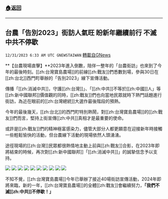 ###  [:house:返回](README.md)
---


## 台農「告別2023」街訪人氣旺  盼新年繼續前行  不滅中共不停歇
`12/31/2023 6:33 AM UTC GNEWSTAIWAN` [轉載自GNews](https://gnews.org/articles/2169142)



  
**【台農現場直擊】**2023年進入倒數，陪伴一整年的「台農街訪」也來到了今年的最後時刻。[[zh:台灣寶島農場]]的前線[[zh:戰友]]們悉數到場，參與30日在[[zh:台北]]西門町舉辦的「告別2023」線下宣傳活動。

傳播「[[zh:消滅中共]]，守護[[zh:台灣]]」、「[[zh:中共]]不等於[[zh:中國]]人」等[[zh:新中國聯邦]]價值觀的同時，[[zh:戰友]]們也向當地民眾就時下熱門話題進行街訪，為近在眼前的[[zh:台灣總統]]大選作最後階段的預熱。

  

今年的最後幾天，[[zh:台北]]的西門町特別熱鬧，對[[zh:台灣寶島農場]]的[[zh:戰友]]們而言，堅持上街宣傳[[zh:中共]]真相才是最重要的使命。

或許是[[zh:戰友]]們的精神極富感染力，儘管大部分人都更願意在迎接新年時接觸一些輕鬆愉快的活動，但台農線下活動的現場依然人頭湧湧。

  

途徑現場的[[zh:台灣]]民眾都很熱情地主動上前與[[zh:戰友]]合影，在2023年即將結束的時候，再次對[[zh:新中國聯邦]]「[[zh:消滅中共]]」的誠摯信念予以支持。

  









![](ipfs://QmZpd7ncuFWZCRXab1d9YwShMfuNhMmpzzMtjjBPB7ejCW?.png)
![](ipfs://QmZm8TbVkGpjzHGEcrEdeg8SFnLMzQkDhv4a7Scs5mchjA?.png)
![](ipfs://QmRHVY13MxDkrhtbqZpPhgF2nyXiUVpLKkEQcmXACyg1pt?.png)
![](ipfs://Qmc5StsqmGKfbQDQxZy2yGuJPYpecEtukHGuAjr3Jeozzb?.png)
![](ipfs://QmNi29AYzLGFyyzBjtA9V9WK2kDeizZHUiRyfbiibmXdf9?.png)
![](ipfs://QmcEFDKoJegv59KgfmB37JsCKVA5e9x9ixw3iVV4JpXr8F?.png)
![](ipfs://QmcjCTY7UraQgrvjJ2KTpFZYrFSKkeWkHASL9q5eWPjQXm?.png)
![](ipfs://QmehuKo1cYh5yCZ78FndY1pNnNHYgv116Wvs1juTVjJNp5?.png)
![](ipfs://QmTYr29iv3fZTnjmGgm76CEBBA6fGBYRQUajZdUWSghz7g?.png)
![](ipfs://QmRy5BqtpTXg4LWW6QmUU2aEC4Dty1rZ5eE7gj7jG5gLUs?.png)


  

不知不覺，[[zh:台灣寶島農場]]今年已舉辦了接近40場街訪宣傳活動，2024年即將來臨，新的一年，[[zh:台灣寶島農場]]的全體[[zh:戰友]]會繼續努力，**「我們不滅[[zh:中共]]不停歇！」**
